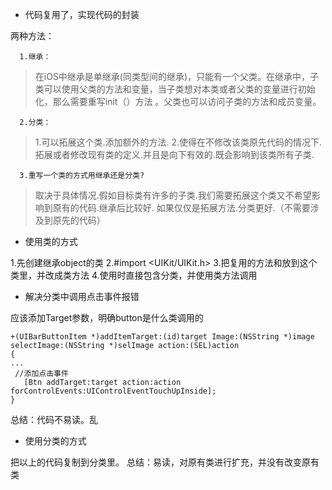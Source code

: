  - 代码复用了，实现代码的封装
 
 两种方法：
 
      1.继承：
   >在iOS中继承是单继承(同类型间的继承)，只能有一个父类。在继承中，子类可以使用父类的方法和变量，当子类想对本类或者父类的变量进行初始化，那么需要重写init（）方法 。父类也可以访问子类的方法和成员变量。   
      
      2.分类：
   >1.可以拓展这个类.添加额外的方法.
2.使得在不修改该类原先代码的情况下.拓展或者修改现有类的定义.并且是向下有效的.既会影响到该类所有子类.
      
      3.重写一个类的方式用继承还是分类?
 > 取决于具体情况.假如目标类有许多的子类.我们需要拓展这个类又不希望影响到原有的代码.继承后比较好.
如果仅仅是拓展方法.分类更好.（不需要涉及到原先的代码）
      
      
      
      
      
     
     
     


 - 使用类的方式
   
 1.先创建继承object的类
 2.#import <UIKit/UIKit.h>
 3.把复用的方法和放到这个类里，并改成类方法
 4.使用时直接包含分类，并使用类方法调用
 
 
 - 解决分类中调用点击事件报错
 
 应该添加Target参数，明确button是什么类调用的
 ```
 +(UIBarButtonItem *)addItemTarget:(id)target Image:(NSString *)image selectImage:(NSString *)selImage action:(SEL)action
 {
 ...
  //添加点击事件
    [Btn addTarget:target action:action forControlEvents:UIControlEventTouchUpInside];
 }
 ```
 总结：代码不易读。乱
 
 
 - 使用分类的方式
 
 把以上的代码复制到分类里。
 总结：易读，对原有类进行扩充，并没有改变原有类
             